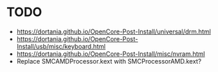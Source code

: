 # TODO

- https://dortania.github.io/OpenCore-Post-Install/universal/drm.html
- https://dortania.github.io/OpenCore-Post-Install/usb/misc/keyboard.html
- https://dortania.github.io/OpenCore-Post-Install/misc/nvram.html
- Replace SMCAMDProcessor.kext with SMCProcessorAMD.kext?
